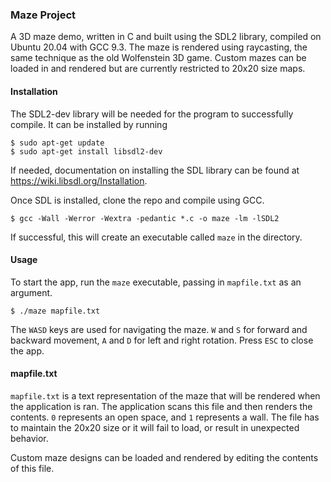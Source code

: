 ### Maze Project
A 3D maze demo, written in C and built using the SDL2 library, compiled on Ubuntu 20.04 with GCC 9.3.  The maze is rendered using raycasting, the same technique as the old Wolfenstein 3D game.  Custom mazes can be loaded in and rendered but are currently restricted to 20x20 size maps.

#### Installation
The SDL2-dev library will be needed for the program to successfully compile.  It can be installed by running
```
$ sudo apt-get update
$ sudo apt-get install libsdl2-dev
```
If needed, documentation on installing the SDL library can be found at https://wiki.libsdl.org/Installation.

Once SDL is installed, clone the repo and compile using GCC.
```
$ gcc -Wall -Werror -Wextra -pedantic *.c -o maze -lm -lSDL2
```
If successful, this will create an executable called `maze` in the directory.

#### Usage
To start the app, run the `maze` executable, passing in `mapfile.txt` as an argument.
```
$ ./maze mapfile.txt
```
The `WASD` keys are used for navigating the maze. `W` and `S` for forward and backward movement, `A` and `D` for left and right rotation. Press `ESC` to close the app.

#### mapfile.txt
`mapfile.txt` is a text representation of the maze that will be rendered when the application is ran. The application scans this file and then renders the contents.  `0` represents an open space, and `1` represents a wall.  The file has to maintain the 20x20 size or it will fail to load, or result in unexpected behavior.

Custom maze designs can be loaded and rendered by editing the contents of this file.
